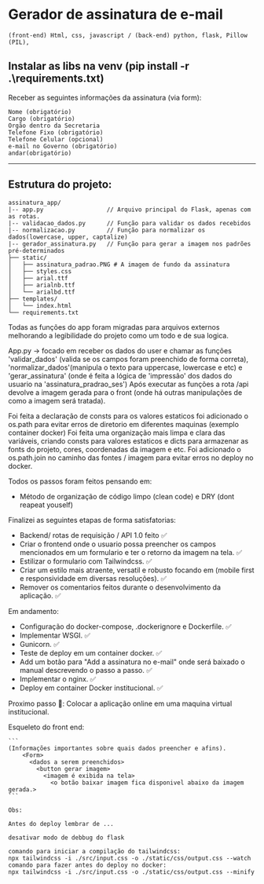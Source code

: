 # Gerador de assinatura de e-mail
`(front-end) Html, css, javascript / (back-end) python, flask, Pillow (PIL),`

Instalar as libs na venv (pip install -r .\requirements.txt)
------------------------

Receber as seguintes informações da assinatura (via form):
```
Nome (obrigatório)
Cargo (obrigatório)
Orgão dentro da Secretaria	
Telefone Fixo (obrigatório)
Telefone Celular (opcional)	
e-mail no Governo (obrigatório)
andar(obrigatório)
```
------------------------

## Estrutura do projeto:

```
assinatura_app/
|-- app.py                  // Arquivo principal do Flask, apenas com as rotas.
|-- validacao_dados.py      // Função para validar os dados recebidos
|-- normalizacao.py         // Função para normalizar os dados(lowercase, upper, captalize)
|-- gerador_assinatura.py   // Função para gerar a imagem nos padrões pré-determinados
├── static/
│   ├── assinatura_padrao.PNG # A imagem de fundo da assinatura
│   ├── styles.css
│   ├── arial.ttf 
│   ├── arialnb.ttf 
│   └── arialbd.ttf
├── templates/
│   └── index.html
└── requirements.txt
```


Todas as funções do app foram migradas para arquivos externos melhorando a legibilidade do projeto como um todo e de sua logica.
    
App.py -> focado em receber os dados do user e chamar as funções 'validar_dados' (valida se os campos foram preenchido de forma correta), 'normalizar_dados'(manipula o texto para uppercase, lowercase e etc) e 'gerar_assinatura' (onde é feita a lógica de 'impressão' dos dados do usuario na 'assinatura_pradrao_ses')
Após executar as funções a rota /api devolve a imagem gerada para o front (onde há outras manipulações de como a imagem será tratada).
    
Foi feita a declaração de consts para os valores estaticos foi adicionado o os.path para evitar erros de diretorio em diferentes maquinas (exemplo container docker)
Foi feita uma organização mais limpa e clara das variáveis, criando consts para valores estaticos e dicts para armazenar as fonts do projeto, cores, coordenadas da imagem e etc.
Foi adicionado o os.path.join no caminho das fontes / imagem para evitar erros no deploy no docker.

Todos os passos foram feitos pensando em:
- Método de organização de código limpo (clean code) e DRY (dont reapeat youself)

Finalizei as seguintes etapas de forma satisfatorias:
- Backend/ rotas de requisição / API 1.0 feito ✅
- Criar o frontend onde o usuario possa preencher os campos mencionados em um formulario e ter o retorno da imagem na tela. ✅  
- Estilizar o formulario com Tailwindcss. ✅ 
- Criar um estilo mais atraente, versatil e robusto focando em (mobile first e responsividade em diversas resoluções). ✅ 
- Remover os comentarios feitos durante o desenvolvimento da aplicação. ✅

Em andamento:
- Configuração do docker-compose, .dockerignore e Dockerfile. ✅
- Implementar WSGI. ✅
- Gunicorn. ✅
- Teste de deploy em um container docker. ✅
- Add um botão para "Add a assinatura no e-mail" onde será baixado o manual descrevendo o passo a passo. ✅
- Implementar o nginx. ✅
- Deploy em container Docker institucional. ✅

Proximo passo 🎯:
Colocar a aplicação online em uma maquina virtual institucional.


Esqueleto do front end:

    ```
    (Informações importantes sobre quais dados preencher e afins).
        <Form>
          <dados a serem preenchidos>
            <button gerar imagem>
              <imagem é exibida na tela>
                <o botão baixar imagem fica disponivel abaixo da imagem gerada.>
    ```

             
```
Obs: 

Antes do deploy lembrar de ...

desativar modo de debbug do flask

comando para iniciar a compilação do tailwindcss:  
npx tailwindcss -i ./src/input.css -o ./static/css/output.css --watch  
comando para fazer antes do deploy no docker:  
npx tailwindcss -i ./src/input.css -o ./static/css/output.css --minify

```